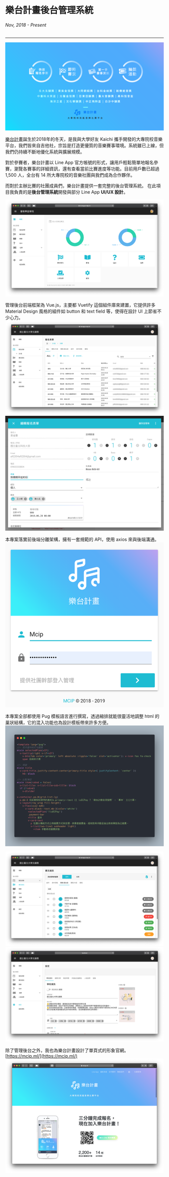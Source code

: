 # 樂台計畫後台管理系統
###### Nov, 2018 - Present
---

![](/static/img/mcip/fb-cover.png)

[樂台計畫](https://mcip.ml/)誕生於2018年的冬天，是我與大學好友 Kaichi 攜手開發的大專院校音樂平台，我們皆來自吉他社，宗旨是打造更優質的音樂賽事環境。系統雖已上線，但我們仍持續不斷地優化系統與擴展規模。

對於參賽者，樂台計畫以 Line App 官方帳號的形式，讓用戶輕鬆簡單地報名參賽，瀏覽各賽事的詳細資訊，還有查看當前比賽進度等功能。目前用戶數已超過 1,500 人，全台有 14 所大專院校的音樂社團與我們成為合作夥伴。

而對於主辦比賽的社團成員們，樂台計畫提供一套完整的後台管理系統。
在此項目我負責的是**後台管理系統**開發與部分 Line App **UI/UX 設計**。

![管理後台概覽頁面(Dashboard)](/static/img/mcip/cover.png)

管理後台前端框架為 Vue.js，主要都 Vuetify 這個組件庫來建置，它提供許多 Material Design 風格的組件如 button 和 text field 等，使得在設計 UI 上節省不少心力。
![參賽者報名列表](/static/img/mcip/forms.png)
![編輯報名表單](/static/img/mcip/edit-form.png)

本專案落實前後端分離架構，擁有一套規範的 API，使用 axios 來與後端溝通。
![登入畫面](/static/img/mcip/login.png)

本專案全部都使用 Pug 模板語言進行撰寫，透過縮排就能很靈活地調整 html 的巢狀結構，它的混入功能也為設計模板帶來許多方便。
![專案中使用的 Pug 模板](/static/img/mcip/pug.png)

![編輯賽況資訊](/static/img/mcip/competition.png)
![設定學校資訊](/static/img/mcip/config.png)

除了管理後台之外，我也為樂台計畫設計了單頁式的形象官網。
[https://mcip.ml/](https://mcip.ml/)
![形象官網](/static/img/mcip/index.png)

